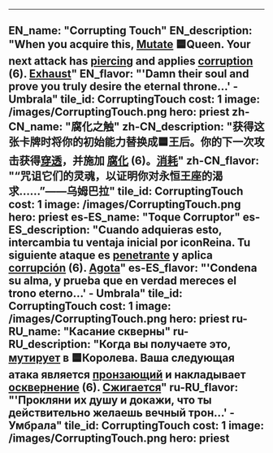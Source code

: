 ---

EN_name: "Corrupting Touch"
EN_description: "When you acquire this, <u>Mutate</u> 🟦Queen. Your next attack has <u>piercing</u> and applies  <u>corruption</u> (6). <u>Exhaust</u>"
EN_flavor: "'Damn their soul and prove you truly desire the eternal throne...' - Umbrala"
tile_id: CorruptingTouch
cost: 1
image: /images/CorruptingTouch.png
hero: priest
zh-CN_name: "腐化之触"
zh-CN_description: "获得这张卡牌时将你的初始能力替换成🟦王后。你的下一次攻击获得<u>穿透</u>，并施加 <u>腐化</u> (6)。<u>消耗</u>"
zh-CN_flavor: "“咒诅它们的灵魂，以证明你对永恒王座的渴求……”——乌姆巴拉"
tile_id: CorruptingTouch
cost: 1
image: /images/CorruptingTouch.png
hero: priest
es-ES_name: "Toque Corruptor"
es-ES_description: "Cuando adquieras esto, intercambia tu ventaja inicial por iconReina. Tu siguiente ataque es <u>penetrante</u> y aplica  <u>corrupción</u> (6). <u>Agota</u>"
es-ES_flavor: "'Condena su alma, y prueba que en verdad mereces el trono eterno...' - Umbrala"
tile_id: CorruptingTouch
cost: 1
image: /images/CorruptingTouch.png
hero: priest
ru-RU_name: "Касание скверны"
ru-RU_description: "Когда вы получаете это, <u>мутирует</u> в 🟦Королева. Ваша следующая атака является <u>пронзающий</u> и накладывает  <u>осквернение</u> (6). <u>Сжигается</u>"
ru-RU_flavor: "'Прокляни их душу и докажи, что ты действительно желаешь вечный трон...' - Умбрала"
tile_id: CorruptingTouch
cost: 1
image: /images/CorruptingTouch.png
hero: priest
---
